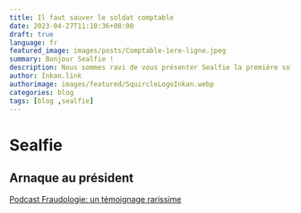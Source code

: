 ```yaml
---
title: Il faut sauver le soldat comptable
date: 2023-04-27T11:10:36+08:00
draft: true
language: fr
featured_image: images/posts/Comptable-1ere-ligne.jpeg
summary: Bonjour Sealfie !
description: Nous sommes ravi de vous présenter Sealfie la première solution de protection contre l'arnaque au président.
author: Inkan.link
authorimage: images/featured/SquircleLogoInkan.webp 
categories: blog
tags: [blog ,sealfie]
---
```



# Sealfie

## Arnaque au président

[Podcast Fraudologie: un témoignage rarissime](https://www.fraudologie.fr/podcast/fraude-au-president-temoignage-rarissime/)
